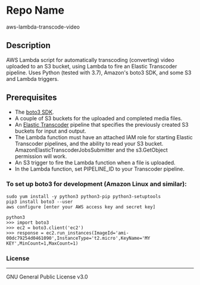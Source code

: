 Repo Name
=========
aws-lambda-transcode-video

Description
---------------
AWS Lambda script for automatically transcoding (converting) video uploaded to an S3 bucket, using Lambda to fire an Elastic Transcoder pipeline. Uses Python (tested with 3.7), Amazon's boto3 SDK, and some S3 and Lambda triggers. 

Prerequisites
---------------
* The [boto3 SDK](https://aws.amazon.com/sdk-for-python/).
* A couple of S3 buckets for the uploaded and completed media files.
* An [Elastic Transcoder](https://aws.amazon.com/elastictranscoder/) pipeline that specifies the previously created S3 buckets for input and output.  
* The Lambda function must have an attached IAM role for starting Elastic Transcoder pipelines, and the ability to read your S3 bucket. AmazonElasticTranscoderJobsSubmitter and the s3.GetObject permission will work.
* An S3 trigger to fire the Lambda function when a file is uploaded.
* In the Lambda function, set PIPELINE_ID to your Transcoder pipeline.

### To set up boto3 for development (Amazon Linux and similar):
```
sudo yum install -y python3 python3-pip python3-setuptools
pip3 install boto3 --user
aws configure [enter your AWS access key and secret key]

python3
>>> import boto3
>>> ec2 = boto3.client('ec2')
>>> response = ec2.run_instances(ImageId='ami-00dc79254d0461090',InstanceType='t2.micro',KeyName='MY KEY',MinCount=1,MaxCount=1)
```

### License
---------------
GNU General Public License v3.0
